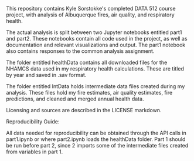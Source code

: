 This repository contains Kyle Sorstokke's completed DATA 512 course project, with analysis of Albuquerque fires,
air quality, and respiratory health.

The actual analysis is split between two Jupyter notebooks entitled part1 and part2. These notebooks contain all code
used in the project, as well as documentation and relevant visualizations and output. The part1 notebook also contains responses
to the common analysis assignment.

The folder entitled healthData contains all downloaded files for the NHAMCS data used in my respiratory health calculations.
These are titled by year and saved in .sav format.

The folder entitled IntData holds intermediate data files created during my analysis. These files hold my fire estimates,
air quality estimates, fire predictions, and cleaned and merged annual health data.

Licensing and sources are described in the LICENSE markdown.

Reproducibility Guide:

All data needed for reproducibility can be obtained through the API calls in part1.ipynb or where part2.ipynb loads the healthData folder.
Part 1 should be run before part 2, since 2 imports some of the intermediate files created from variables in part 1.
